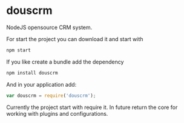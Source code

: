 # douscrm
NodeJS opensource CRM system.

For start the project you can download it and start with
```bash
npm start
```

If you like create a bundle add the dependency
```bash
npm install douscrm
```
And in your application add:
```js
var douscrm = require('douscrm');
```

Currently the project start with require it. In future return the core for working with plugins and configurations.